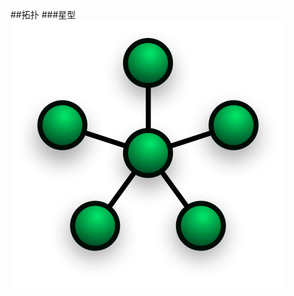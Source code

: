 ##拓扑
###星型
![](.topology拓扑_images/星型.png)
[](https://zh.wikipedia.org/wiki/%E6%98%9F%E5%9E%8B%E7%BD%91)
